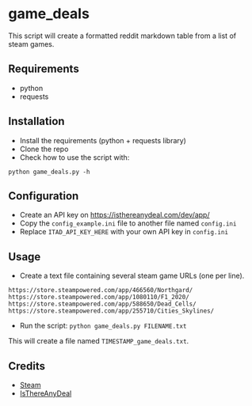 # game_deals

This script will create a formatted reddit markdown table from a list of steam games.

## Requirements

- python
- requests

## Installation

- Install the requirements (python + requests library)
- Clone the repo
- Check how to use the script with:

```
python game_deals.py -h
```

## Configuration

- Create an API key on https://isthereanydeal.com/dev/app/
- Copy the `config_example.ini` file to another file named `config.ini`
- Replace `ITAD_API_KEY_HERE` with your own API key in `config.ini`

## Usage

- Create a text file containing several steam game URLs (one per line).

```
https://store.steampowered.com/app/466560/Northgard/
https://store.steampowered.com/app/1080110/F1_2020/
https://store.steampowered.com/app/588650/Dead_Cells/
https://store.steampowered.com/app/255710/Cities_Skylines/
```

- Run the script: `python game_deals.py FILENAME.txt`

This will create a file named `TIMESTAMP_game_deals.txt`.

## Credits

- [Steam](https://store.steampowered.com/)
- [IsThereAnyDeal](https://isthereanydeal.com/)
